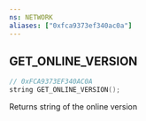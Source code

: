 ```yaml
---
ns: NETWORK
aliases: ["0xfca9373ef340ac0a"]
---
```

## GET_ONLINE_VERSION

```c
// 0xFCA9373EF340AC0A
string GET_ONLINE_VERSION();
```

Returns string of the online version

